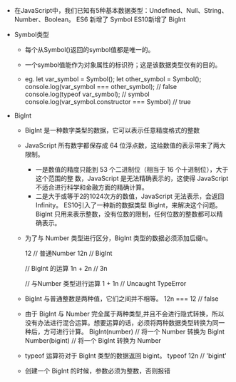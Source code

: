 - 在JavaScript中，我们已知有5种基本数据类型：Undefined、Null、String、Number、Boolean。
    ES6 新增了 Symbol       ES10新增了  BigInt


- Symbol类型

    - 每个从Symbol()返回的symbol值都是唯一的。
    
    - 一个symbol值能作为对象属性的标识符；这是该数据类型仅有的目的。

    - eg.
            let var_symbol = Symbol();
            let other_symbol = Symbol();
            console.log(var_symbol === other_symbol);
            // false
            console.log(typeof var_symbol);
            // symbol
            console.log(var_symbol.constructor === Symbol)
            // true


- BigInt 

    - BigInt 是一种数字类型的数据，它可以表示任意精度格式的整数

    - JavaScript 所有数字都保存成 64 位浮点数，这给数值的表示带来了两大限制。
        - 一是数值的精度只能到 53 个二进制位（相当于 16 个十进制位），大于这个范围的整  数，JavaScript 是无法精确表示的，这使得 JavaScript 不适合进行科学和金融方面的精确计算。
        - 二是大于或等于2的1024次方的数值，JavaScript 无法表示，会返回Infinity。
    ES10引入了一种新的数据类型 BigInt，来解决这个问题。BigInt 只用来表示整数，没有位数的限制，任何位数的整数都可以精确表示。

    - 为了与 Number 类型进行区分，BigInt 类型的数据必须添加后缀n。

        12 	    // 普通Number
        12n     // BigInt
        
        // BigInt 的运算
        1n + 2n     // 3n

        // 与Number 类型进行运算
        1 + 1n      // Uncaught TypeError

    - BigInt 与普通整数是两种值，它们之间并不相等。
        12n === 12      // false

    - 由于 BigInt 与 Number 完全属于两种类型,并且不会进行隐式转换，所以没有办法进行混合运算。想要运算的话，必须将两种数据类型转换为同一种后，方可进行计算。
        BigInt(number)      // 将一个 Number 转换为 BigInt
        Number(bigint)      // 将一个 BigInt 转换为 Number

    - typeof 运算符对于 BigInt 类型的数据返回 bigint。
        typeof 12n      // 'bigint'

    - 创建一个 BigInt 的时候，参数必须为整数，否则报错